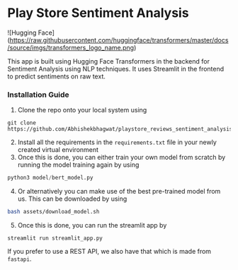 # Play Store Sentiment Analysis
![Hugging Face] (https://raw.githubusercontent.com/huggingface/transformers/master/docs/source/imgs/transformers_logo_name.png)

This app is built using Hugging Face Transformers in the backend for Sentiment Analysis using NLP techniques. It uses Streamlit in the frontend to predict sentiments on raw text.

### Installation Guide

1. Clone the repo onto your local system using
```git
git clone https://github.com/Abhishekbhagwat/playstore_reviews_sentiment_analysis.git
```
2. Install all the requirements in the `requirements.txt` file in your newly created virtual environment
3. Once this is done, you can either train your own model from scratch by running the model training again by using
```python
python3 model/bert_model.py
```
4. Or alternatively you can make use of the best pre-trained model from us. This can be downloaded by using
```bash
bash assets/download_model.sh
```
5. Once this is done, you can run the streamlit app by
```
streamlit run streamlit_app.py
```

If you prefer to use a REST API, we also have that which is made from `fastapi`.

